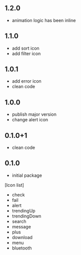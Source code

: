## 1.2.0
* animation logic has been inline

## 1.1.0
* add sort icon
* add filter icon

## 1.0.1
* add error icon
* clean code

## 1.0.0
* publish major version
* change alert icon

## 0.1.0+1

* clean code

## 0.1.0

* initial package

[Icon list]
- check
- fail
- alert
- trendingUp
- trendingDown
- search
- message
- plus
- download
- menu
- bluetooth
